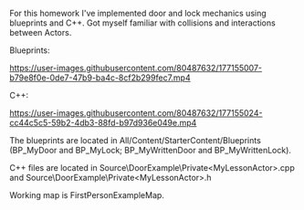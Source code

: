 For this homework I've implemented door and lock mechanics using blueprints and C++. Got myself familiar with collisions and interactions between Actors.


Blueprints:

https://user-images.githubusercontent.com/80487632/177155007-b79e8f0e-0de7-47b9-ba4c-8cf2b299fec7.mp4

C++:

https://user-images.githubusercontent.com/80487632/177155024-cc44c5c5-59b2-4db3-88fd-b97d936e049e.mp4


The blueprints are located in All/Content/StarterContent/Blueprints (BP_MyDoor and BP_MyLock; BP_MyWrittenDoor and BP_MyWrittenLock).

C++ files are located in Source\DoorExample\Private\<MyLessonActor>.cpp and Source\DoorExample\Private\<MyLessonActor>.h

Working map is FirstPersonExampleMap.

